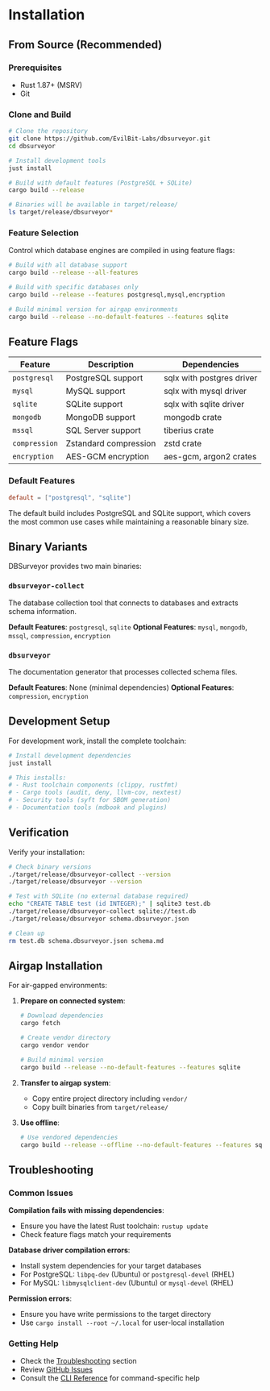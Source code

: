 # Installation

## From Source (Recommended)

### Prerequisites

- Rust 1.87+ (MSRV)
- Git

### Clone and Build

```bash
# Clone the repository
git clone https://github.com/EvilBit-Labs/dbsurveyor.git
cd dbsurveyor

# Install development tools
just install

# Build with default features (PostgreSQL + SQLite)
cargo build --release

# Binaries will be available in target/release/
ls target/release/dbsurveyor*
```

### Feature Selection

Control which database engines are compiled in using feature flags:

```bash
# Build with all database support
cargo build --release --all-features

# Build with specific databases only
cargo build --release --features postgresql,mysql,encryption

# Build minimal version for airgap environments
cargo build --release --no-default-features --features sqlite
```

## Feature Flags

| Feature | Description | Dependencies |
|---------|-------------|--------------|
| `postgresql` | PostgreSQL support | sqlx with postgres driver |
| `mysql` | MySQL support | sqlx with mysql driver |
| `sqlite` | SQLite support | sqlx with sqlite driver |
| `mongodb` | MongoDB support | mongodb crate |
| `mssql` | SQL Server support | tiberius crate |
| `compression` | Zstandard compression | zstd crate |
| `encryption` | AES-GCM encryption | aes-gcm, argon2 crates |

### Default Features

```toml
default = ["postgresql", "sqlite"]
```

The default build includes PostgreSQL and SQLite support, which covers the most common use cases while maintaining a reasonable binary size.

## Binary Variants

DBSurveyor provides two main binaries:

### `dbsurveyor-collect`

The database collection tool that connects to databases and extracts schema information.

**Default Features**: `postgresql`, `sqlite`
**Optional Features**: `mysql`, `mongodb`, `mssql`, `compression`, `encryption`

### `dbsurveyor`

The documentation generator that processes collected schema files.

**Default Features**: None (minimal dependencies)
**Optional Features**: `compression`, `encryption`

## Development Setup

For development work, install the complete toolchain:

```bash
# Install development dependencies
just install

# This installs:
# - Rust toolchain components (clippy, rustfmt)
# - Cargo tools (audit, deny, llvm-cov, nextest)
# - Security tools (syft for SBOM generation)
# - Documentation tools (mdbook and plugins)
```

## Verification

Verify your installation:

```bash
# Check binary versions
./target/release/dbsurveyor-collect --version
./target/release/dbsurveyor --version

# Test with SQLite (no external database required)
echo "CREATE TABLE test (id INTEGER);" | sqlite3 test.db
./target/release/dbsurveyor-collect sqlite://test.db
./target/release/dbsurveyor schema.dbsurveyor.json

# Clean up
rm test.db schema.dbsurveyor.json schema.md
```

## Airgap Installation

For air-gapped environments:

1. **Prepare on connected system**:

   ```bash
   # Download dependencies
   cargo fetch

   # Create vendor directory
   cargo vendor vendor

   # Build minimal version
   cargo build --release --no-default-features --features sqlite
   ```

2. **Transfer to airgap system**:
   - Copy entire project directory including `vendor/`
   - Copy built binaries from `target/release/`

3. **Use offline**:

   ```bash
   # Use vendored dependencies
   cargo build --release --offline --no-default-features --features sqlite
   ```

## Troubleshooting

### Common Issues

**Compilation fails with missing dependencies**:

- Ensure you have the latest Rust toolchain: `rustup update`
- Check feature flags match your requirements

**Database driver compilation errors**:

- Install system dependencies for your target databases
- For PostgreSQL: `libpq-dev` (Ubuntu) or `postgresql-devel` (RHEL)
- For MySQL: `libmysqlclient-dev` (Ubuntu) or `mysql-devel` (RHEL)

**Permission errors**:

- Ensure you have write permissions to the target directory
- Use `cargo install --root ~/.local` for user-local installation

### Getting Help

- Check the [Troubleshooting](./troubleshooting.md) section
- Review [GitHub Issues](https://github.com/EvilBit-Labs/dbsurveyor/issues)
- Consult the [CLI Reference](./cli-reference.md) for command-specific help
